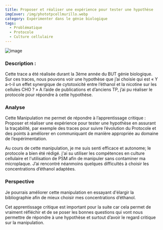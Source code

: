```yaml
---
title: Proposer et réaliser une expérience pour tester une hypothèse
imgCover: /img/phototpcellmurillo.webp
category: Expérimenter dans le génie biologique
tags:
  - Problématique
  - Protocole
  - Culture cellulaire
---
```


![image](/img/phototpcellmurillo.webp)

### Description :

Cette trace a été réalisée durant la 3ème année du BUT génie biologique. Sur ces traces, nous pouvons voir une hypothèse que j’ai choisie qui est « Y a-t-il un effet synergique de cytotoxicité entre l’éthanol et la nicotine sur les cellules CHO ? » A l’aide de publications et d’anciens TP, j’ai pu réaliser le protocole pour répondre à cette hypothèse.

### Analyse

Cette Manipulation me permet de répondre à l’apprentissage critique : Proposer et réaliser une expérience pour tester une hypothèse en assurant la traçabilité, par exemple des traces pour suivre l’évolution du Protocole et des points à améliorer en communiquant de manière appropriée au domaine de l’expérimentation.

Au cours de cette manipulation, je me suis senti efficace et autonome; le protocole a bien été rédigé. j'ai su utiliser les compétences en culture cellulaire et l'utilisation de PSM afin de manipuler sans contaminer ma microplaque. J’ai rencontré néanmoins quelques difficultés à choisir les concentrations d’éthanol adaptées.

### Perspective

Je pourrais améliorer cette manipulation en essayant d'élargir la bibliographie afin de mieux choisir mes concentrations d’éthanol.

Cet apprentissage critique est important pour la suite car cela permet de vraiment réfléchir et de se poser les bonnes questions qui vont nous permettre de répondre à une hypothèse et surtout d’avoir le regard critique sur la manipulation.
